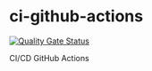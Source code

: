 # ci-github-actions

[![Quality Gate Status](https://sonarcloud.io/api/project_badges/measure?project=SonarSource_ci-github-actions&metric=alert_status)](https://sonarcloud.io/summary/new_code?id=SonarSource_ci-github-actions)

CI/CD GitHub Actions
